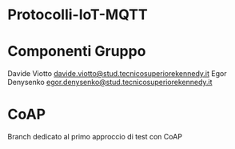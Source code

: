 # Protocolli-IoT-MQTT
# Componenti Gruppo
Davide Viotto davide.viotto@stud.tecnicosuperiorekennedy.it
Egor Denysenko egor.denysenko@stud.tecnicosuperiorekennedy.it
# CoAP
Branch dedicato al primo approccio di test con CoAP